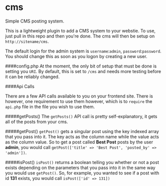 # cms
Simple CMS posting system.

This is a lightweight plugin to add a CMS system to your webstie. To use, just pull in this repo and then you're done. The cms will then be setup on `http://sitename/cms`.

The default login for the admin system is `username`:`admin`, `password`:`password`. You should change this as soon as you logon by creating a new user.

####config.php
At the moment, the only bit of setup that must be done is setting you `URI`. By default, this is set to `/cms` and needs more testing before it can be reliably changed.

####Api Calls

There are a few API calls available to you on your frontend site. There is however, one requirement to use them however, which is to `require` the `api.php` file in the file you wish to use them.

#####getPosts()
The `getPosts()` API call is pretty self-explanatory, it gets all of the posts from your cms.

#####getPost()
`getPost()` gets a singular post using the key indexed array that you pass into it. The key acts as the column name while the value acts as the column value. So to get a post called **Best Post** posts by the user **admin**, you would call `getPost(['title' => 'Best Post', 'posted_by' => 'admin'])`.

#####isPost()
`isPost()` returns a boolean telling you whether or not a post exists depending on the parameters that you pass into it in the same way you would use `getPost()`. So, for example, you wanted to see if a post with id **131** exists, you would call `isPost(['id' => 131])`
